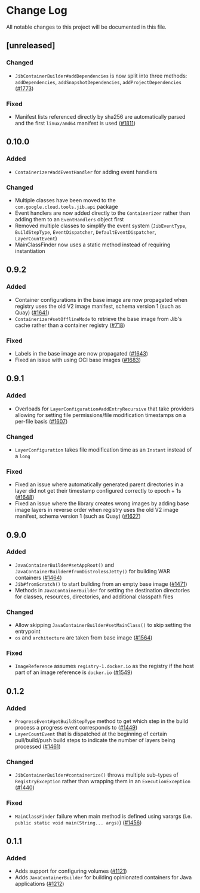 # Change Log
All notable changes to this project will be documented in this file.

## [unreleased]

### Changed

- `JibContainerBuilder#addDependencies` is now split into three methods: `addDependencies`, `addSnapshotDependencies`, `addProjectDependencies` ([#1773](https://github.com/GoogleContainerTools/jib/pull/1773))

### Fixed

- Manifest lists referenced directly by sha256 are automatically parsed and the first `linux/amd64` manifest is used ([#1811](https://github.com/GoogleContainerTools/jib/issues/1811))

## 0.10.0

### Added

- `Containerizer#addEventHandler` for adding event handlers

### Changed

- Multiple classes have been moved to the `com.google.cloud.tools.jib.api` package
- Event handlers are now added directly to the `Containerizer` rather than adding them to an `EventHandlers` object first
- Removed multiple classes to simplify the event system (`JibEventType`, `BuildStepType`, `EventDispatcher`, `DefaultEventDispatcher`, `LayerCountEvent`)
- MainClassFinder now uses a static method instead of requiring instantiation

## 0.9.2

### Added

- Container configurations in the base image are now propagated when registry uses the old V2 image manifest, schema version 1 (such as Quay) ([#1641](https://github.com/GoogleContainerTools/jib/issues/1641))
- `Containerizer#setOfflineMode` to retrieve the base image from Jib's cache rather than a container registry ([#718](https://github.com/GoogleContainerTools/jib/issues/718))

### Fixed

- Labels in the base image are now propagated ([#1643](https://github.com/GoogleContainerTools/jib/issues/1643))
- Fixed an issue with using OCI base images ([#1683](https://github.com/GoogleContainerTools/jib/issues/1683))

## 0.9.1

### Added

- Overloads for `LayerConfiguration#addEntryRecursive` that take providers allowing for setting file permissions/file modification timestamps on a per-file basis ([#1607](https://github.com/GoogleContainerTools/jib/issues/1607))

### Changed

- `LayerConfiguration` takes file modification time as an `Instant` instead of a `long`

### Fixed

- Fixed an issue where automatically generated parent directories in a layer did not get their timestamp configured correctly to epoch + 1s ([#1648](https://github.com/GoogleContainerTools/jib/issues/1648))
- Fixed an issue where the library creates wrong images by adding base image layers in reverse order when registry uses the old V2 image manifest, schema version 1 (such as Quay) ([#1627](https://github.com/GoogleContainerTools/jib/issues/1627))

## 0.9.0

### Added

- `JavaContainerBuilder#setAppRoot()` and `JavaContainerBuilder#fromDistrolessJetty()` for building WAR containers ([#1464](https://github.com/GoogleContainerTools/jib/issues/1464))
- `Jib#fromScratch()` to start building from an empty base image ([#1471](https://github.com/GoogleContainerTools/jib/issues/1471))
- Methods in `JavaContainerBuilder` for setting the destination directories for classes, resources, directories, and additional classpath files

### Changed

- Allow skipping `JavaContainerBuilder#setMainClass()` to skip setting the entrypoint
- `os` and `architecture` are taken from base image ([#1564](https://github.com/GoogleContainerTools/jib/pull/1564))

### Fixed

- `ImageReference` assumes `registry-1.docker.io` as the registry if the host part of an image reference is `docker.io` ([#1549](https://github.com/GoogleContainerTools/jib/issues/1549))

## 0.1.2

### Added

- `ProgressEvent#getBuildStepType` method to get which step in the build process a progress event corresponds to ([#1449](https://github.com/GoogleContainerTools/jib/pull/1449))
- `LayerCountEvent` that is dispatched at the beginning of certain pull/build/push build steps to indicate the number of layers being processed ([#1461](https://github.com/GoogleContainerTools/jib/pull/1461))

### Changed

- `JibContainerBuilder#containerize()` throws multiple sub-types of `RegistryException` rather than wrapping them in an `ExecutionException` ([#1440](https://github.com/GoogleContainerTools/jib/issues/1440))

### Fixed

- `MainClassFinder` failure when main method is defined using varargs (i.e. `public static void main(String... args)`) ([#1456](https://github.com/GoogleContainerTools/jib/issues/1456))

## 0.1.1

### Added

- Adds support for configuring volumes ([#1121](https://github.com/GoogleContainerTools/jib/issues/1121))
- Adds `JavaContainerBuilder` for building opinionated containers for Java applications ([#1212](https://github.com/GoogleContainerTools/jib/issues/1212))
